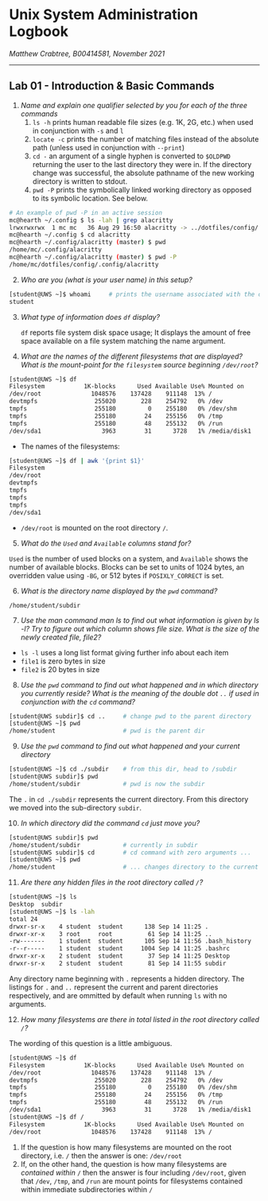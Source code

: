 # Unix System Administration Logbook

_Matthew Crabtree, B00414581, November 2021_

---

## Lab 01 - Introduction & Basic Commands

1. *Name and explain one qualifier selected by you for each of the three commands*
	1. `ls -h` prints human readable file sizes (e.g. 1K, 2G, etc.) when used in conjunction with `-s` and `l`
	2. `locate -c` prints the number of matching files instead of the absolute path (unless used in conjunction with `--print`)
	3. `cd -` an argument of a single hyphen is converted to `$OLDPWD` returning the user to the last directory they were in. If the directory change was successful, the absolute pathname of the new working directory is written to stdout.
	4. `pwd -P` prints the symbolically linked working directory as opposed to its symbolic location. See below.

```sh
# An example of pwd -P in an active session
mc@hearth ~/.config $ ls -lah | grep alacritty
lrwxrwxrwx  1 mc mc   36 Aug 29 16:50 alacritty -> ../dotfiles/config/.config/alacritty
mc@hearth ~/.config $ cd alacritty
mc@hearth ~/.config/alacritty (master) $ pwd
/home/mc/.config/alacritty
mc@hearth ~/.config/alacritty (master) $ pwd -P
/home/mc/dotfiles/config/.config/alacritty
```

2. *Who are you (what is your user name) in this setup?*

```sh
[student@UWS ~]$ whoami		# prints the username associated with the current user's ID
student
```

3. *What type of information does `df` display?*

   `df` reports file system disk space usage; It displays the amount of free space available on a file system matching the name argument. 

4. *What are the names of the different filesystems that are displayed? What is the mount-point for the `filesystem` source beginning `/dev/root`?*

```bash
[student@UWS ~]$ df
Filesystem           1K-blocks      Used Available Use% Mounted on
/dev/root              1048576    137428    911148  13% /
devtmpfs                255020       228    254792   0% /dev
tmpfs                   255180         0    255180   0% /dev/shm
tmpfs                   255180        24    255156   0% /tmp
tmpfs                   255180        48    255132   0% /run
/dev/sda1                 3963        31      3728   1% /media/disk1
```

- The names of the filesystems:

```bash
[student@UWS ~]$ df | awk '{print $1}'
Filesystem
/dev/root
devtmpfs
tmpfs
tmpfs
tmpfs
/dev/sda1
```

- `/dev/root` is mounted on the root directory `/`.

5. *What do the `Used` and `Available` columns stand for?*

`Used` is the number of used blocks on a system, and `Available` shows the number of available blocks. Blocks can be set to units of 1024 bytes, an overridden value using `-BG`, or 512 bytes if `POSIXLY_CORRECT` is set.

6. *What is the directory name displayed by the `pwd` command?*

`/home/student/subdir`

7. *Use the man command man ls to find out what information is given by ls -l? Try*
   *to figure out which column shows file size. What is the size of the newly created file, file2?*

- `ls -l` uses a long list format giving further info about each item
- `file1` is zero bytes in size
- `file2` is 20 bytes in size

8. *Use the `pwd` command to find out what happened and in which directory you currently reside? What is the meaning of the double dot `..` if used in conjunction with the `cd` command?*

```bash
[student@UWS subdir]$ cd ..		# change pwd to the parent directory
[student@UWS ~]$ pwd
/home/student					# pwd is the parent dir
```

9. *Use the `pwd` command to find out what happened and your current directory*

```bash
[student@UWS ~]$ cd ./subdir	# from this dir, head to /subdir
[student@UWS subdir]$ pwd
/home/student/subdir			# pwd is now the subdir
```

The `.` in `cd ./subdir` represents the current directory. From this directory we moved into the sub-directory `subdir`.

10. *In which directory did the command `cd` just move you?*

```bash
[student@UWS subdir]$ pwd
/home/student/subdir			# currently in subdir
[student@UWS subdir]$ cd		# cd command with zero arguments ...
[student@UWS ~]$ pwd
/home/student					# ... changes directory to the current user's home dir
```

11. *Are there any hidden files in the root directory called `/`?*

```bash
[student@UWS ~]$ ls
Desktop  subdir
[student@UWS ~]$ ls -lah
total 24
drwxr-sr-x    4 student  student      138 Sep 14 11:25 .				# hidden
drwxr-xr-x    3 root     root          61 Sep 14 11:25 ..				# hidden
-rw-------    1 student  student      105 Sep 14 11:56 .bash_history	# hidden
-r--r-----    1 student  student     1004 Sep 14 11:25 .bashrc			# hidden
drwxr-xr-x    2 student  student       37 Sep 14 11:25 Desktop
drwxr-sr-x    2 student  student       81 Sep 14 11:55 subdir
```

Any directory name beginning with `.` represents a hidden directory. The listings for `.` and `..` represent the current and parent directories respectively, and are ommitted by default when running `ls` with no arguments.

12. *How many filesystems are there in total listed in the root directory called `/`?*

The wording of this question is a little ambiguous. 

```bash
[student@UWS ~]$ df
Filesystem           1K-blocks      Used Available Use% Mounted on
/dev/root              1048576    137428    911148  13% /
devtmpfs                255020       228    254792   0% /dev
tmpfs                   255180         0    255180   0% /dev/shm
tmpfs                   255180        24    255156   0% /tmp
tmpfs                   255180        48    255132   0% /run
/dev/sda1                 3963        31      3728   1% /media/disk1
[student@UWS ~]$ df /
Filesystem           1K-blocks      Used Available Use% Mounted on
/dev/root              1048576    137428    911148  13% /
```

1. If the question is how many filesystems are mounted on the root directory, i.e. `/` then the answer is one: `/dev/root`
2. If, on the other hand, the question is how many filesystems are _contained within_ `/` then the answer is four including `/dev/root`, given that `/dev`, `/tmp`, and `/run` are mount points for filesystems contained within immediate subdirectories within `/`
